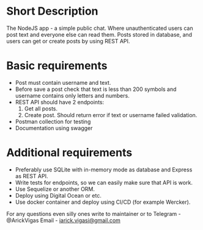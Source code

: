 # Short Description
The NodeJS app - a simple public chat. Where unauthenticated users can post text and everyone else can read them.
Posts stored in database, and users can get or create posts by using REST API.

# Basic requirements
- Post must contain username and text.
- Before save a post check that text is less than 200 symbols and username contains only letters and numbers.
- REST API should have 2 endpoints:
  1. Get all posts.
  2. Create post. Should return error if text or username failed validation.
- Postman collection for testing
- Documentation using swagger

# Additional requirements
- Preferably use SQLite with in-memory mode as database and Express as REST API.
- Write tests for endpoints, so we can easily make sure that API is work.
- Use Sequelize or another ORM.
- Deploy using Digital Ocean or etc.
- Use docker container and deploy using CI/CD (for example Wercker).

For any questions even silly ones write to maintainer or to 
Telegram - @ArickVigas
Email - iarick.vigasi@gmail.com
